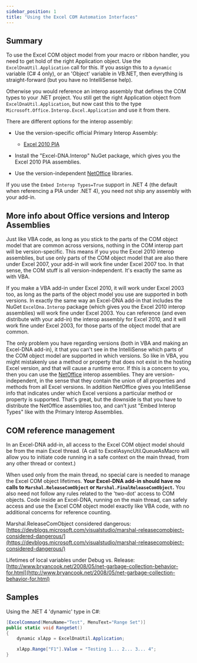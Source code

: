 ```yaml
---
sidebar_position: 1
title: "Using the Excel COM Automation Interfaces"
---
```

## Summary

To use the Excel COM object model from your macro or ribbon handler, you need to get hold of the right Application object. Use the `ExcelDnaUtil.Application` call for this. If you assign this to a `dynamic` variable (C# 4 only), or an 'Object' variable in VB.NET, then everything is straight-forward (but you have no IntelliSense help).

Otherwise you would reference an interop assembly that defines the COM types to your .NET project. You still get the right Application object from `ExcelDnaUtil.Application`, but now cast this to the type `Microsoft.Office.Interop.Excel.Application` and use it from there.

There are different options for the interop assembly:

-  Use the version-specific official Primary Interop Assembly:
    * [Excel 2010 PIA](http://www.microsoft.com/en-us/download/details.aspx?id=3508)

- Install the "Excel-DNA.Interop" NuGet package, which gives you the Excel 2010 PIA assemblies.

- Use the version-independent [NetOffice](https://github.com/netoffice) libraries.

If you use the `Embed Interop Types=True` support in .NET 4 (the default when referencing a PIA under .NET 4), you need not ship any assembly with your add-in.

## More info about Office versions and Interop Assemblies

Just like VBA code, as long as you stick to the parts of the COM object model that are common across versions, nothing in the COM interop part will be version-specific. This means if you you the Excel 2010 interop assemblies, but use only parts of the COM object model that are also there under Excel 2007, your add-in will work fine under Excel 2007 too. In that sense, the COM stuff is all version-independent. It's exactly the same as with VBA.

If you make a VBA add-in under Excel 2010, it will work under Excel 2003 too, as long as the parts of the object model you use are supported in both versions. In exactly the same way an Excel-DNA add-in that includes the NuGet `ExcelDna.Interop` package (which gives you the Excel 2010 interop assemblies) will work fine under Excel 2003.  You can reference (and even distribute with your add-in) the interop assembly for Excel 2010, and it will work fine under Excel 2003, for those parts of the object model that are common.

The only problem you have regarding versions (both in VBA and making an Excel-DNA add-in), it that you can't see in the IntelliSense which parts of the COM object model are supported in which versions. So like in VBA, you might mistakenly use a method or property that does not exist in the hosting Excel version, and that will cause a runtime error. If this is a concern to you, then you can use the [NetOffice](https://github.com/netoffice) interop assemblies. They are version-independent, in the sense that they contain the union of all properties and methods from all Excel versions. In addition NetOffice gives you IntelliSense info that indicates under which Excel versions a particular method or property is supported. That's great, but the downside is that you have to distribute the NetOffice assemblies too, and can't just "Embed Interop Types" like with the Primary Interop Assemblies.

## COM reference management

In an Excel-DNA add-in, all access to the Excel COM object model should be from the main Excel thread. (A call to ExcelAsyncUtil.QueueAsMacro will allow you to initiate code running in a safe context on the main thread, from any other thread or context.)

When used only from the main thread, no special care is needed to manage the Excel COM object lifetimes. **Your Excel-DNA add-in should have no calls to `Marshal.ReleaseComObject` or `Marshal.FinalReleaseComObject`.** You also need not follow any rules related to the 'two-dot' access to COM objects. Code inside an Excel-DNA, running on the main thread, can safely access and use the Excel COM object model exactly like VBA code, with no additional concerns for reference counting.

Marshal.ReleaseComObject considered dangerous: [https://devblogs.microsoft.com/visualstudio/marshal-releasecomobject-considered-dangerous/](https://devblogs.microsoft.com/visualstudio/marshal-releasecomobject-considered-dangerous/)

Lifetimes of local variables under Debug vs. Release: [http://www.bryancook.net/2008/05/net-garbage-collection-behavior-for.html](http://www.bryancook.net/2008/05/net-garbage-collection-behavior-for.html)

## Samples

Using the .NET 4 'dynamic' type in C#:

```csharp
[ExcelCommand(MenuName="Test", MenuText="Range Set")]
public static void RangeSet()
{
    dynamic xlApp = ExcelDnaUtil.Application;

    xlApp.Range["F1"].Value = "Testing 1... 2... 3... 4";
}
```
